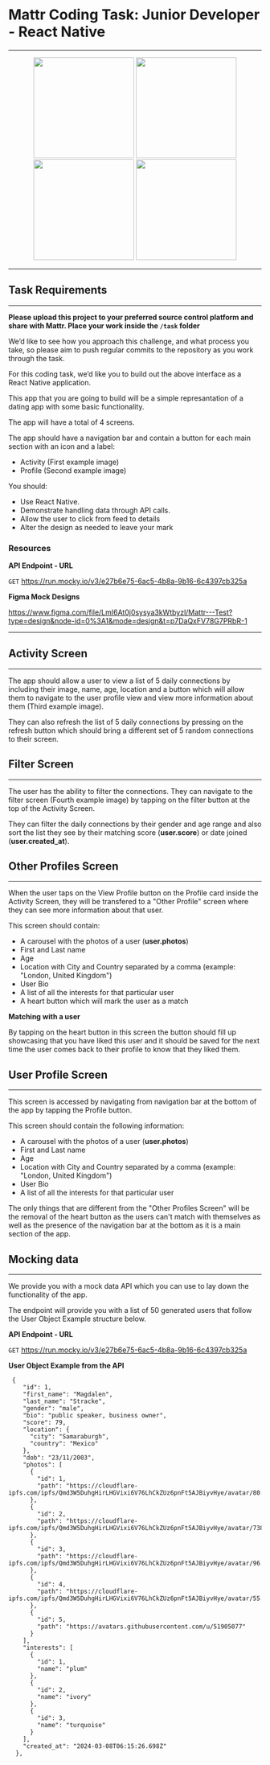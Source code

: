 # Mattr Coding Task: Junior Developer - React Native

<hr />

<p align="center">
  <img src="./screens/Home - Screen.png" width="200"/>
  <img src="./screens/User Profile View - Screen.png" width="200"/>
  <img src="./screens/Other Profiles View - Screen.png" width="200"/>
  <img src="./screens/Filter - Screen.png" width="200"/>
</p>

<hr />

## Task Requirements

---

**Please upload this project to your preferred source control platform and share with Mattr. Place your work inside the `/task` folder**

We’d like to see how you approach this challenge, and what process you take, so please aim to push regular commits to the repository as you work through the task.

For this coding task, we’d like you to build out the above interface as a React Native application.

This app that you are going to build will be a simple represantation of a dating app with some basic functionality.

The app will have a total of 4 screens.

The app should have a navigation bar and contain a button for each main section with an icon and a label:

- Activity (First example image)
- Profile (Second example image)

You should:

- Use React Native.
- Demonstrate handling data through API calls.
- Allow the user to click from feed to details
- Alter the design as needed to leave your mark

### Resources

**API Endpoint - URL**

`GET`
https://run.mocky.io/v3/e27b6e75-6ac5-4b8a-9b16-6c4397cb325a

**Figma Mock Designs**

https://www.figma.com/file/LmI6At0j0sysya3kWtbyzl/Mattr---Test?type=design&node-id=0%3A1&mode=design&t=p7DaQxFV78G7PRbR-1

---

## Activity Screen

---

The app should allow a user to view a list of 5 daily connections by including their image, name, age, location and a button which will allow them to navigate to the user profile view and view more information about them (Third example image).

They can also refresh the list of 5 daily connections by pressing on the refresh button which should bring a different set of 5 random connections to their screen.

## Filter Screen

---

The user has the ability to filter the connections.
They can navigate to the filter screen (Fourth example image) by tapping on the filter button at the top of the Activity Screen.

They can filter the daily connections by their gender and age range and also sort the list they see by their matching score (**user.score**) or date joined (**user.created_at**).

## Other Profiles Screen

---

When the user taps on the View Profile button on the Profile card inside the Activity Screen, they will be transfered to a "Other Profile" screen where they can see more information about that user.

This screen should contain:

- A carousel with the photos of a user (**user.photos**)
- First and Last name
- Age
- Location with City and Country separated by a comma (example: "London, United Kingdom")
- User Bio
- A list of all the interests for that particular user
- A heart button which will mark the user as a match

**Matching with a user**

By tapping on the heart button in this screen the button should fill up showcasing that you have liked this user and it should be saved for the next time the user comes back to their profile to know that they liked them.

## User Profile Screen

---

This screen is accessed by navigating from navigation bar at the bottom of the app by tapping the Profile button.

This screen should contain the following information:

- A carousel with the photos of a user (**user.photos**)
- First and Last name
- Age
- Location with City and Country separated by a comma (example: "London, United Kingdom")
- User Bio
- A list of all the interests for that particular user

The only things that are different from the "Other Profiles Screen" will be the removal of the heart button as the users can't match with themselves as well as the presence of the navigation bar at the bottom as it is a main section of the app.

## Mocking data

---

We provide you with a mock data API which you can use to lay down the functionality of the app.

The endpoint will provide you with a list of 50 generated users that follow the User Object Example structure below.

**API Endpoint - URL**

`GET`
https://run.mocky.io/v3/e27b6e75-6ac5-4b8a-9b16-6c4397cb325a

**User Object Example from the API**

```
 {
    "id": 1,
    "first_name": "Magdalen",
    "last_name": "Stracke",
    "gender": "male",
    "bio": "public speaker, business owner",
    "score": 79,
    "location": {
      "city": "Samaraburgh",
      "country": "Mexico"
    },
    "dob": "23/11/2003",
    "photos": [
      {
        "id": 1,
        "path": "https://cloudflare-ipfs.com/ipfs/Qmd3W5DuhgHirLHGVixi6V76LhCkZUz6pnFt5AJBiyvHye/avatar/80.jpg"
      },
      {
        "id": 2,
        "path": "https://cloudflare-ipfs.com/ipfs/Qmd3W5DuhgHirLHGVixi6V76LhCkZUz6pnFt5AJBiyvHye/avatar/738.jpg"
      },
      {
        "id": 3,
        "path": "https://cloudflare-ipfs.com/ipfs/Qmd3W5DuhgHirLHGVixi6V76LhCkZUz6pnFt5AJBiyvHye/avatar/96.jpg"
      },
      {
        "id": 4,
        "path": "https://cloudflare-ipfs.com/ipfs/Qmd3W5DuhgHirLHGVixi6V76LhCkZUz6pnFt5AJBiyvHye/avatar/55.jpg"
      },
      {
        "id": 5,
        "path": "https://avatars.githubusercontent.com/u/51905077"
      }
    ],
    "interests": [
      {
        "id": 1,
        "name": "plum"
      },
      {
        "id": 2,
        "name": "ivory"
      },
      {
        "id": 3,
        "name": "turquoise"
      }
    ],
    "created_at": "2024-03-08T06:15:26.698Z"
  },
```

